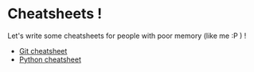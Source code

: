 # Cheatsheets !
Let's write some cheatsheets for people with poor memory (like me :P ) !
* [Git cheatsheet](gitcheatsheet.md)
* [Python cheatsheet](pythoncheatsheet.md)